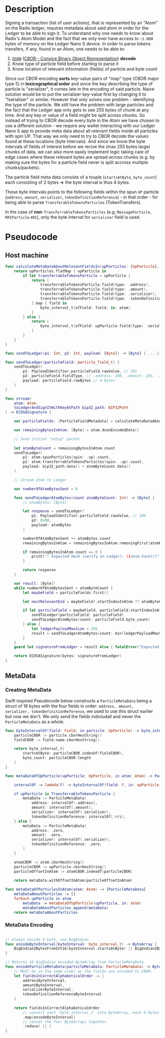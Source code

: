 # Description

Signing a transaction (list of user actions), that is represented by an "Atom" on the Radix ledger, requires metadata about said atom in order for the Ledger to be able to sign it. To understand why one needs to know about Radix's Atom Model and the fact that we only ever have access to `~1.000` bytes of memory on the Ledger Nano S device. In order to parse tokens transfers, if any, found in an Atom, one needs to be able to:
1. [`DSON`](https://radixdlt.atlassian.net/wiki/spaces/AM/pages/56557727/DSON+Encoding) ([CBOR - Consice Binary Object Representation](http://cbor.io/)) **decode**
2. Know type of particle field before starting to parse it
3. Know location of relevant information (fields) of particle and byte count

Since our CBOR encoding **sorts** key-value pairs of "map" type (CBOR major type 5) in **lexicographical order** and since the key describing the type of particle is "serializer", it comes late in the encoding of said particle. Naive solution would be to put the serializer key-value first by changing it to "!serializer" or similar. However that only solves one problem - identifying the type of the particle. We still have the problem with large particles and the fact that the Ledger app only gets to see 255 bytes of chunk at any time. And any key or value of a field might be split across chunks. So instead of trying to CBOR decode every byte in the Atom we have chosen to use a different solution - we require any wallet interacting with our Ledger Nano S app to provide meta data about all relevant fields inside all particles with spin UP. That way we only need to try to CBOR decode the values found at these locations (byte intervals). And since we know the byte intervals of fields of interest before we recive the (max 255 bytes large) chunks of data, we can also more easily implement logic taking care of edge cases where these relevant bytes are spread across chunks (e.g. by making sure the bytes for a particle field never is split accross multiple chunks/packets).

The particle field meta data consists of a touple (`startsAtByte`, `byte_count`) each consisting of 2 bytes => the byte interval is thus 4 bytes.

These byte intervals points to the following fields within the spun `UP` particle (`address`, `amount`, `serializer`, `tokenDefinitionReference`) - in that order - for being able to parse `TransferableTokensParticles` (TokenTransfers). 

In the case of **non**-`TransferrableTokensParticles` (e.g. `MessageParticle`, `RRIParticle` etc), only the byte interval for `serializer` field is used.

# Pseudocode

## Host machine

```swift
func calculateMetaDataAboutRelevantFieldsIn(upParticles: [UpParticle], in atom: Atom) -> [ParticleFieldMetadata] {
    return upParticles.flatMap { upParticle in
        if let transferrableTokensParticle = upParticle {
            return [
                transferrableTokensParticle.field(type: .address),
                transferrableTokensParticle.field(type: .amount), 
                transferrableTokensParticle.field(type: .serialzier), 
                transferrableTokensParticle.field(type: .tokenDefinitionReference)
            ].map { field in 
                byte_interval_t(ofField: field, in: atom) 
            }
        } else {
            return [
                byte_interval_t(ofField: upParticle.field(type: .serialzier), in: atom) 
            ]
        }
    }
}

func sendToLedger(p1: Int, p2: Int, payload: [Byte]) -> [Byte] { ... }

func sendToLedger(particleField: particle_field_t) {
    sendToLedger(
        p1: PayloadIdentifier.particleField.rawValue, // 101
        p2: particleField.fieldType, // .address: 200, .amount: 201, .serializer: 202,, .tokenDefRef: 203, 
        payload: particleField.rawBytes // 4 bytes
    )
}

func stream(
    atom: Atom, 
    toLedgerAndSignItWithKeyAtPath bip32_path: BIP32Path
) -> ECDSASignature {

    var particleFields: [ParticleFieldMetadata] = calculateMetaDataAboutRelevantFieldsIn(upParticles: atom.upParticles())

    var remainingBytesInAtom: [Byte] = atom.dsonEncodedData()

    // Send initial "setup" packet
    
    let atomByteCount = remainingBytesInAtom.count
    sendToLedger(
        p1: atom.spunParticles(spin: .up).count,
        p2: atom.transferrableTokensParticles(spin: .up).count,
        payload: bip32_path.data() + atomByteCount.data()
    )

    // Stream atom to Ledger

    var numberOfAtomBytesSent = 0

    func sendToLedgerAtomBytes(count atomByteCount: Int) -> [Byte] {
        // atomBytes: [Byte]

        let response = sendToLedger(
            p1: PayloadIdentifier.particleField.rawValue, // 100
            p2: 0x00,
            payload: atomBytes
        )

        numberOfAtomBytesSent += atomBytes.count
        remainingBytesInAtom = remainingBytesInAtom.removingFirst(atomBytes.count)

        if remainingBytesInAtom.count == 0 {
            print("💡 Expected Hash (verify on Ledger): \(atom.hash())")
        }

        return response
    }

    var result: [Byte]! 
    while numberOfAtomBytesSent < atomByteCount {
        let maybeField = particleFields.first()

        let nextRelevantEnd = maybeField?.startIndexInAtom ?? atomByteCount

        if let particleField = maybeField, particleField.startIndexInAtom == atomByteCount {
            sendToLedger(particleField: particleField)
            sendToLedgerAtomBytes(count: particleField.byte_count)
        } else {
            let ledgerPayloadMaxSize = 255
            result = sendToLedgerAtomBytes(count: min(ledgerPayloadMaxSize, nextRelevantEnd - numberOfAtomBytesSent))
        }
    }
    guard let signatureFromLedger = result else { fatalError("Expected signature from Ledger") }

    return ECDSASignature(bytes: signatureFromLedger)
}
```

## MetaData

### Creating MetaData

Swift inspired Pseudocode below constructs a `ParticleMetaData` being a struct of 16 bytes with the four fields in order: `address, amount, serializer, tokenDefinitionReference`, we used to use this struct earlier but now we don't. We only send the fields indiviudall and never the `ParticleMetaData` as a whole.

```swift
func byteIntervalOf(field: Field, in particle: UpParticle) -> byte_interval_t {
    particleCBOR := particle.cborHexString()
    fieldCBOR := field.name.cborHexString()

    return byte_interval_t(
        startsAtByte: particleCBOR.indexOf(fieldCBOR),
        byte_count: particleCBOR.length
    )
}

func metaDataOfUpParticle(upParticle: UpParticle, in atom: Atom) -> ParticleMetaData

    intervalOf := lambda(f) -> byteIntervalOf(field: f, in: upParticle)

    if upParticle is TransferrableTokensParticle {
        metaData := ParticleMetaData(
            address: intervalOf(.address),
            amount: intervalOf(.amount),
            serializer: intervalOf(.serializer),
            tokenDefinitionReference: intervalOf(.rri),
    } else {
        metaData := ParticleMetaData(
            address: .zero,
            amount: .zero,
            serializer: intervalOf(.serializer),
            tokenDefinitionReference: .zero,
        )
    }

    atomCBOR := atom.cborHexString()
    particleCBOR := upParticle.cborHexString()
    particleOffsetInAtom := atomCBOR.indexOf(particleCBOR)
    
    return metaData.withOffsetInAtom(particleOffsetInAtom)

func metaDataOfParticlesInAtom(atom: Atom) -> [ParticleMetaData]
    metaDataAboutParticles := []
    forEach upParticle in atom
        metaData := metaDataOfUpParticle(upParticle, in: atom)
        metaDataAboutParticles.append(metaData)
    return metaDataAboutParticles
```

### MetaData Encoding

```swift

// Always encode 4 byte, use BigEndian
func encodeByteInterval(byteInterval: byte_interval_t) -> ByteArray {
    BigEndian2BytesFromInt16(byteInterval.startsAtByte) || BigEndian2BytesFromInt16(byteInterval.byte_count)
}

// Returns 16 BigEndian encoded ByteArray from ParticleMetaData
func encodeParticleMetaData(particleMetaData: ParticleMetaData) -> ByteArray {
    // MUST be in the same order as the fields are encoded to CBOR:
    let fieldsInCorrectAlphabeticalOrder := [
        addressByteInterval,
        amountByteInterval,
        serializerByteInterval,
        tokenDefinitionReferenceByteInterval
    ]
     
    return fieldsInCorrectAlphabeticalOrder
        // convert each `byte_interval_t` into ByteArray, each 4 bytes long
        .map(encodeByteInterval)
        // concat the four ByteArrays together
        .reduce( || ) 
}
```